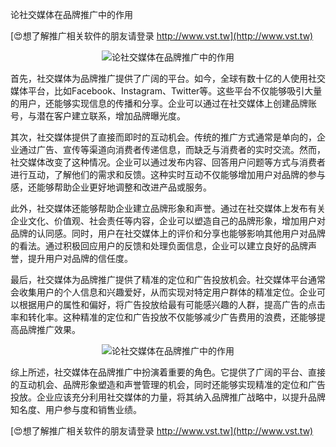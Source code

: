 论社交媒体在品牌推广中的作用

[😍想了解推广相关软件的朋友请登录 http://www.vst.tw](http://www.vst.tw)

 <center><img src="https://vst.tw/MP4/tuiguang/png/0.png" alt="论社交媒体在品牌推广中的作用"></center>

首先，社交媒体为品牌推广提供了广阔的平台。如今，全球有数十亿的人使用社交媒体平台，比如Facebook、Instagram、Twitter等。这些平台不仅能够吸引大量的用户，还能够实现信息的传播和分享。企业可以通过在社交媒体上创建品牌账号，与潜在客户建立联系，增加品牌曝光度。

其次，社交媒体提供了直接而即时的互动机会。传统的推广方式通常是单向的，企业通过广告、宣传等渠道向消费者传递信息，而缺乏与消费者的实时交流。然而，社交媒体改变了这种情况。企业可以通过发布内容、回答用户问题等方式与消费者进行互动，了解他们的需求和反馈。这种实时互动不仅能够增加用户对品牌的参与感，还能够帮助企业更好地调整和改进产品或服务。

此外，社交媒体还能够帮助企业建立品牌形象和声誉。通过在社交媒体上发布有关企业文化、价值观、社会责任等内容，企业可以塑造自己的品牌形象，增加用户对品牌的认同感。同时，用户在社交媒体上的评价和分享也能够影响其他用户对品牌的看法。通过积极回应用户的反馈和处理负面信息，企业可以建立良好的品牌声誉，提升用户对品牌的信任度。

最后，社交媒体为品牌推广提供了精准的定位和广告投放机会。社交媒体平台通常会收集用户的个人信息和兴趣爱好，从而实现对特定用户群体的精准定位。企业可以根据用户的属性和偏好，将广告投放给最有可能感兴趣的人群，提高广告的点击率和转化率。这种精准的定位和广告投放不仅能够减少广告费用的浪费，还能够提高品牌推广效果。

 <center><img src="https://vst.tw/MP4/tuiguang/png/6.png" alt="论社交媒体在品牌推广中的作用"></center>

综上所述，社交媒体在品牌推广中扮演着重要的角色。它提供了广阔的平台、直接的互动机会、品牌形象塑造和声誉管理的机会，同时还能够实现精准的定位和广告投放。企业应该充分利用社交媒体的力量，将其纳入品牌推广战略中，以提升品牌知名度、用户参与度和销售业绩。

[😍想了解推广相关软件的朋友请登录 http://www.vst.tw](http://www.vst.tw)



